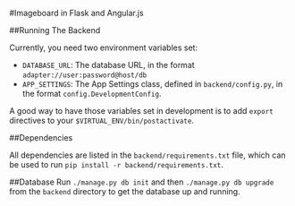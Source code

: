 #Imageboard in Flask and Angular.js


##Running The Backend

Currently, you need two environment variables set:

* `DATABASE_URL`: The database URL, in the format `adapter://user:password@host/db`
* `APP_SETTINGS`: The App Settings class, defined in `backend/config.py`, in the format `config.DevelopmentConfig`.

A good way to have those variables set in development is to add `export` directives to your `$VIRTUAL_ENV/bin/postactivate`.

##Dependencies

All dependencies are listed in the `backend/requirements.txt` file, which can be used to run `pip install -r backend/requirements.txt`.

##Database
Run `./manage.py db init` and then `./manage.py db upgrade` from the `backend` directory to get the database up and running.
